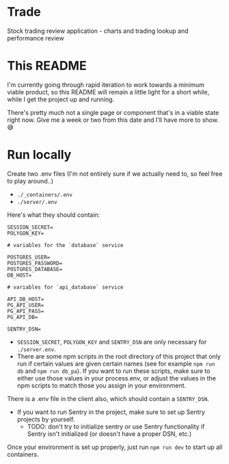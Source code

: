# Trade
Stock trading review application - charts and trading lookup and performance review

# This README
I'm currently going through rapid iteration to work towards a minimum viable product, so this README will remain a little light for a short while, while I get the project up and running. 

There's pretty much not a single page or component that's in a viable state right now. Give me a week or two from this date and I'll have more to show. 😅

# Run locally
Create two .env files (I'm not entirely sure if we actually need to, so feel free to play around..)
- `./_containers/.env`
- `./server/.env`

Here's what they should contain:
```
SESSION_SECRET=
POLYGON_KEY=

# variables for the `database` service

POSTGRES_USER=
POSTGRES_PASSWORD=
POSTGRES_DATABASE=
DB_HOST=

# variables for `api_database` service

API_DB_HOST=
PG_API_USER=
PG_API_PASS=
PG_API_DB=

SENTRY_DSN=

```

- `SESSION_SECRET`, `POLYGON_KEY` and `SENTRY_DSN` are only necessary for `./server.env`. 
- There are some npm scripts in the root directory of this project that only run if certain values are given certain names (see for example `npm run db` and `npm run db_pa`). If you want to run these scripts, make sure to either use those values in your process.env, or adjust the values in the npm scripts to match those you assign in your environment.

There is a .env file in the client also, which should contain a `SENTRY_DSN`. 

- If you want to run Sentry in the project, make sure to set up Sentry projects by yourself. 
  - TODO: don't try to initialize sentry or use Sentry functionality if Sentry isn't initialized (or doesn't have a proper DSN, etc.)

Once your environment is set up properly, just run `npm run dev` to start up all containers.
